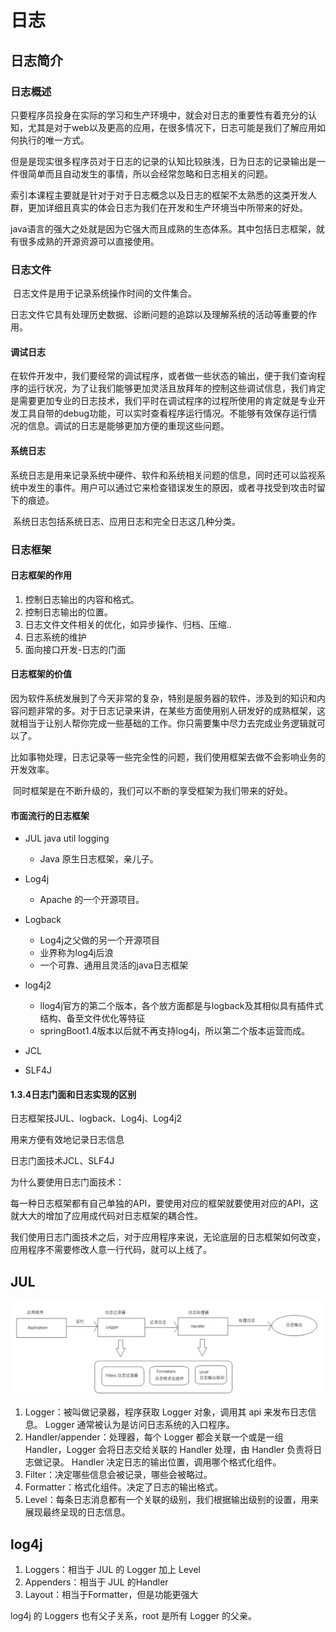 # 日志

## 日志简介

### 日志概述

​	只要程序员投身在实际的学习和生产环境中，就会对日志的重要性有着充分的认知，尤其是对于web以及更高的应用，在很多情况下，日志可能是我们了解应用如何执行的唯一方式。

​	但是是现实很多程序员对于日志的记录的认知比较肤浅，日为日志的记录输出是一件很简单而且自动发生的事情，所以会经常忽略和日志相关的问题。

​	索引本课程主要就是针对于对于日志概念以及日志的框架不太熟悉的这类开发人群，更加详细且真实的体会日志为我们在开发和生产环境当中所带来的好处。

​	java语言的强大之处就是因为它强大而且成熟的生态体系。其中包括日志框架，就有很多成熟的开源资源可以直接使用。

### 日志文件

​	日志文件是用于记录系统操作时间的文件集合。

​	日志文件它具有处理历史数据、诊断问题的追踪以及理解系统的活动等重要的作用。



#### 调试日志

​	在软件开发中，我们要经常的调试程序，或者做一些状态的输出，便于我们查询程序的运行状况，为了让我们能够更加灵活且放拜年的控制这些调试信息，我们肯定是需要更加专业的日志技术，我们平时在调试程序的过程所使用的肯定就是专业开发工具自带的debug功能，可以实时查看程序运行情况。不能够有效保存运行情况的信息。调试的日志是能够更加方便的重现这些问题。

#### 系统日志

​	系统日志是用来记录系统中硬件、软件和系统相关问题的信息，同时还可以监视系统中发生的事件。用户可以通过它来检查错误发生的原因，或者寻找受到攻击时留下的痕迹。

​	系统日志包括系统日志、应用日志和完全日志这几种分类。

### 日志框架



#### 日志框架的作用

1. 控制日志输出的内容和格式。
2. 控制日志输出的位置。
3. 日志文件文件相关的优化，如异步操作、归档、压缩..
4. 日志系统的维护
5. 面向接口开发-日志的门面



#### 日志框架的价值

​	因为软件系统发展到了今天非常的复杂，特别是服务器的软件，涉及到的知识和内容问题非常的多。对于日志记录来讲，在某些方面使用别人研发好的成熟框架，这就相当于让别人帮你完成一些基础的工作。你只需要集中尽力去完成业务逻辑就可以了。

​	比如事物处理，日志记录等一些完全性的问题，我们使用框架去做不会影响业务的开发效率。	

​	同时框架是在不断升级的，我们可以不断的享受框架为我们带来的好处。

#### 市面流行的日志框架

- JUL java util logging 
  - Java 原生日志框架，亲儿子。

- Log4j
  - Apache 的一个开源项目。

- Logback
  - Log4j之父做的另一个开源项目
  - 业界称为log4j后浪
  - 一个可靠、通用且灵活的java日志框架
- log4j2
  - llog4j官方的第二个版本，各个放方面都是与logback及其相似具有插件式结构、备至文件优化等特征
  - springBoot1.4版本以后就不再支持log4j，所以第二个版本运营而成。
- JCL
- SLF4J 

#### 1.3.4日志门面和日志实现的区别

日志框架技JUL、logback、Log4j、Log4j2

用来方便有效地记录日志信息

日志门面技术JCL、SLF4J

为什么要使用日志门面技术：

每一种日志框架都有自己单独的API，要使用对应的框架就要使用对应的API，这就大大的增加了应用成代码对日志框架的耦合性。

我们使用日志门面技术之后，对于应用程序来说，无论底层的日志框架如何改变，应用程序不需要修改人意一行代码，就可以上线了。

## JUL

![](日志.assets/Snipaste_2022-02-03_21-24-08.png)

1. Logger：被叫做记录器，程序获取 Logger 对象，调用其 api 来发布日志信息。 Logger 通常被认为是访问日志系统的入口程序。
2. Handler/appender：处理器，每个 Logger 都会关联一个或是一组 Handler，Logger 会将日志交给关联的 Handler 处理，由 Handler 负责将日志做记录。 Handler 决定日志的输出位置，调用哪个格式化组件。
3. Filter：决定哪些信息会被记录，哪些会被略过。
4. Formatter：格式化组件。决定了日志的输出格式。
5. Level：每条日志消息都有一个关联的级别，我们根据输出级别的设置，用来展现最终呈现的日志信息。

## log4j

1. Loggers：相当于 JUL 的 Logger 加上 Level
2. Appenders：相当于 JUL 的Handler
3. Layout：相当于Formatter，但是功能更强大

log4j 的 Loggers 也有父子关系，root 是所有 Logger 的父亲。
